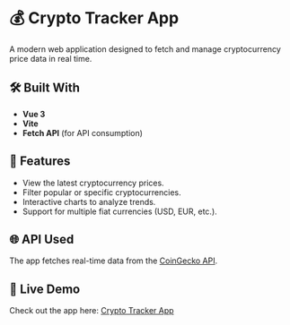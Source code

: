 # 💰 Crypto Tracker App  

A modern web application designed to fetch and manage cryptocurrency price data in real time.  

## 🛠️ Built With  
- **Vue 3**  
- **Vite**  
- **Fetch API** (for API consumption)  

## 🌟 Features  
- View the latest cryptocurrency prices.  
- Filter popular or specific cryptocurrencies.  
- Interactive charts to analyze trends.  
- Support for multiple fiat currencies (USD, EUR, etc.).  

## 🌐 API Used  
The app fetches real-time data from the [CoinGecko API](https://www.coingecko.com/).  

## 🚀 Live Demo  
Check out the app here: [Crypto Tracker App](https://cripto-vue-six.vercel.app/)  
